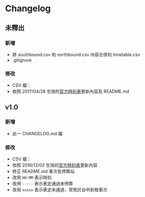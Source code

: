# Changelog

## 未釋出

### 新增
- 將 southbound.csv 和 northbound.csv 內容合併的 timetable.csv
- .gitignore

### 修改
- CSV 檔：
 - 依照 2017/04/28 生效的[官方時刻表](http://www.thsrc.com.tw/UploadFiles/TicketFile/1dd47e19-7ff5-485d-9b99-d9eea5ea77a8.pdf "官方時刻表")更新內容及 README.md

## v1.0

### 新增
- 此一 CHANGELOG.md 檔
 
### 修改
- CSV 檔：
 - 依照 2016/12/02 生效的[官方時刻表](http://www.thsrc.com.tw/UploadFiles/TicketFile/a61ad3a0-7961-4b42-89c2-835cab008c90.pdf "官方時刻表")更新內容
 - 修正 README.md 車次及停靠站
 - 改用 `HH:MM` 表示時刻
 - 改用 `--:--` 表示表定通過未停靠
 - 改用 `xxxxx` 表示表定未通過，常見於台中到發車次
